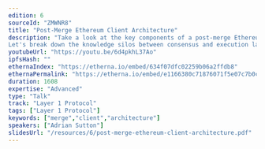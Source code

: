 ```yaml
---
edition: 6
sourceId: "ZMWNR8"
title: "Post-Merge Ethereum Client Architecture"
description: "Take a look at the key components of a post-merge Ethereum \"node\" and how they fit together, encompassing both the consensus and execution clients. How do the two clients work together? What impact does the different designs of clients have on that? And what opportunities are there for execution and consensus clients to work together better in the future?
Let's break down the knowledge silos between consensus and execution layers to get the most out of merged future of Ethereum."
youtubeUrl: "https://youtu.be/6d4pkhL37Ao"
ipfsHash: ""
ethernaIndex: "https://etherna.io/embed/634f07dfc02259b06a2ffdb8"
ethernaPermalink: "https://etherna.io/embed/e1166380c71876071f5e07c7b0cfa59f2363674988528abf8d5b8120ee402a3a"
duration: 1608
expertise: "Advanced"
type: "Talk"
track: "Layer 1 Protocol"
tags: ["Layer 1 Protocol"]
keywords: ["merge","client","architecture"]
speakers: ["Adrian Sutton"]
slidesUrl: "/resources/6/post-merge-ethereum-client-architecture.pdf"
---
```

